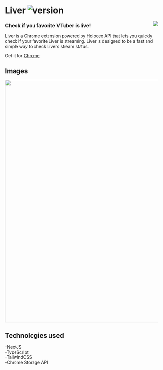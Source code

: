 # Liver ![version](https://img.shields.io/badge/Version-v0.1-pink?style=for-the-badge&logo)

<a><img align="right" src="https://i.imgur.com/F9qenDY.png"></a>

### Check if you favorite VTuber is live!

Liver is a Chrome extension powered by Holodex API that lets you quickly check if your favorite Liver is streaming.
Liver is designed to be a fast and simple way to check Livers stream status.

Get it for [Chrome](https://chrome.google.com/webstore/detail/liver/pjnhlmepkmjikjjmbaiabncnhcbkphfh?hl=en&authuser=0)

## Images

<img src="https://i.imgur.com/YHybind.png" width="800">

<br />

## Technologies used

-NextJS \
-TypeScript \
-TailwindCSS \
-Chrome Storage API
